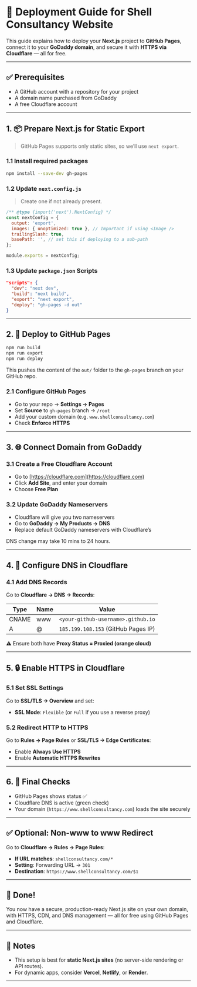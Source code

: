 # 🚀 Deployment Guide for Shell Consultancy Website

This guide explains how to deploy your **Next.js** project to **GitHub Pages**, connect it to your **GoDaddy domain**, and secure it with **HTTPS via Cloudflare** — all for free.

---

## ✅ Prerequisites

- A GitHub account with a repository for your project
- A domain name purchased from GoDaddy
- A free Cloudflare account

---

## 1. 📦 Prepare Next.js for Static Export

> GitHub Pages supports only static sites, so we’ll use `next export`.

### 1.1 Install required packages

```bash
npm install --save-dev gh-pages
````

### 1.2 Update `next.config.js`

> Create one if not already present.

```js
/** @type {import('next').NextConfig} */
const nextConfig = {
  output: 'export',
  images: { unoptimized: true }, // Important if using <Image />
  trailingSlash: true,
  basePath: '', // set this if deploying to a sub-path
};

module.exports = nextConfig;
```

### 1.3 Update `package.json` Scripts

```json
"scripts": {
  "dev": "next dev",
  "build": "next build",
  "export": "next export",
  "deploy": "gh-pages -d out"
}
```

---

## 2. 🚀 Deploy to GitHub Pages

```bash
npm run build
npm run export
npm run deploy
```

This pushes the content of the `out/` folder to the `gh-pages` branch on your GitHub repo.

### 2.1 Configure GitHub Pages

* Go to your repo → **Settings → Pages**
* Set **Source** to `gh-pages` branch → `/root`
* Add your custom domain (e.g. `www.shellconsultancy.com`)
* Check **Enforce HTTPS**

---

## 3. 🌐 Connect Domain from GoDaddy

### 3.1 Create a Free Cloudflare Account

* Go to [https://cloudflare.com](https://cloudflare.com)
* Click **Add Site**, and enter your domain
* Choose **Free Plan**

### 3.2 Update GoDaddy Nameservers

* Cloudflare will give you two nameservers
* Go to **GoDaddy → My Products → DNS**
* Replace default GoDaddy nameservers with Cloudflare’s

DNS change may take 10 mins to 24 hours.

---

## 4. 🔧 Configure DNS in Cloudflare

### 4.1 Add DNS Records

Go to **Cloudflare → DNS → Records**:

| Type  | Name | Value                               |
| ----- | ---- | ----------------------------------- |
| CNAME | www  | `<your-github-username>.github.io`  |
| A     | @    | `185.199.108.153` (GitHub Pages IP) |

⚠️ Ensure both have **Proxy Status = Proxied (orange cloud)**

---

## 5. 🔒 Enable HTTPS in Cloudflare

### 5.1 Set SSL Settings

Go to **SSL/TLS → Overview** and set:

* **SSL Mode**: `Flexible` (or `Full` if you use a reverse proxy)

### 5.2 Redirect HTTP to HTTPS

Go to **Rules → Page Rules** or **SSL/TLS → Edge Certificates**:

* Enable **Always Use HTTPS**
* Enable **Automatic HTTPS Rewrites**

---

## 6. 🔁 Final Checks

* GitHub Pages shows status ✅
* Cloudflare DNS is active (green check)
* Your domain (`https://www.shellconsultancy.com`) loads the site securely

---

## ✅ Optional: Non-www to www Redirect

Go to **Cloudflare → Rules → Page Rules**:

* **If URL matches**: `shellconsultancy.com/*`
* **Setting**: Forwarding URL → `301`
* **Destination**: `https://www.shellconsultancy.com/$1`

---

## 🎉 Done!

You now have a secure, production-ready Next.js site on your own domain, with HTTPS, CDN, and DNS management — all for free using GitHub Pages and Cloudflare.

---

## 📌 Notes

* This setup is best for **static Next.js sites** (no server-side rendering or API routes).
* For dynamic apps, consider **Vercel**, **Netlify**, or **Render**.

---


